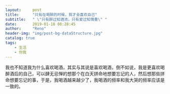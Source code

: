 ```yaml
---
layout:     post
title:      "只有在喝醉的时候，我才会喜欢自己"
subtitle:   " \"只有醉过知酒浓，只有爱过知情重\" "
date:       2019-01-18 08:28:45
author:     "Reno"
header-img: "img/post-bg-dataStructure.jpg"
catalog: true
tags:
    - 生活
    - 你我
---
```


我也不知道我为什么喜欢喝酒，其实与其说是喜欢喝酒，倒不如说，我是更喜欢喝醉酒后的自己，可以肆无忌惮的想那个在白天拼命地想要忘记的人，然后想那些拼命想要忘记的事，于是，我喝酒越来越少了，我喝酒的频率和我大哭的频率应该是一致的。

